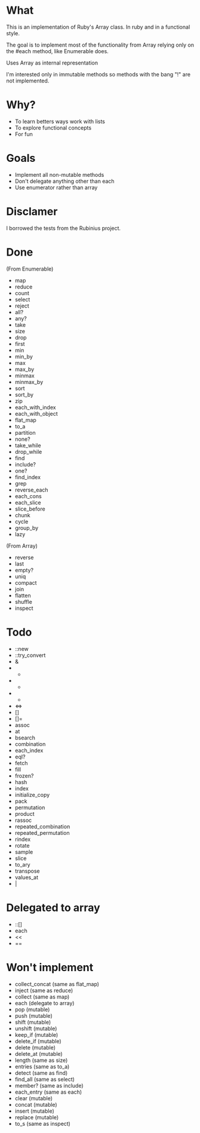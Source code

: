 # What

This is an implementation of Ruby's Array class. In ruby and in a functional style.

The goal is to implement most of the functionality from Array relying only on the #each method,
like Enumerable does.

Uses Array as internal representation

I'm interested only in immutable methods so methods with the bang "!" are not implemented.

# Why?

- To learn betters ways work with lists
- To explore functional concepts
- For fun

# Goals

- Implement all non-mutable methods
- Don't delegate anything other than each
- Use enumerator rather than array

# Disclamer
I borrowed the tests from the Rubinius project.

# Done

(From Enumerable)

- map
- reduce
- count
- select
- reject
- all?
- any?
- take
- size
- drop
- first
- min
- min_by
- max
- max_by
- minmax
- minmax_by
- sort
- sort_by
- zip
- each_with_index
- each_with_object
- flat_map
- to_a
- partition
- none?
- take_while
- drop_while
- find
- include?
- one?
- find_index
- grep
- reverse_each
- each_cons
- each_slice
- slice_before
- chunk
- cycle
- group_by
- lazy

(From Array)

- reverse
- last
- empty?
- uniq
- compact
- join
- flatten
- shuffle
- inspect



# Todo

- ::new
- ::try_convert
- &
- *
- +
- -
- <=>
- []
- []=
- assoc
- at
- bsearch
- combination
- each_index
- eql?
- fetch
- fill
- frozen?
- hash
- index
- initialize_copy
- pack
- permutation
- product
- rassoc
- repeated_combination
- repeated_permutation
- rindex
- rotate
- sample
- slice
- to_ary
- transpose
- values_at
- |


# Delegated to array
- ::[]
- each
- <<
- ==


# Won't implement
- collect_concat (same as flat_map)
- inject (same as reduce)
- collect (same as map)
- each (delegate to array)
- pop (mutable)
- push (mutable)
- shift (mutable)
- unshift (mutable)
- keep_if (mutable)
- delete_if (mutable)
- delete (mutable)
- delete_at (mutable)
- length (same as size)
- entries (same as to_a)
- detect (same as find)
- find_all (same as select)
- member? (same as include)
- each_entry (same as each)
- clear (mutable)
- concat (mutable)
- insert (mutable)
- replace (mutable)
- to_s (same as inspect)